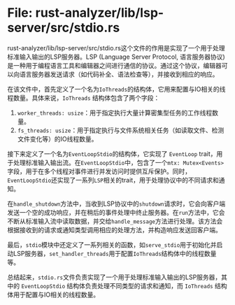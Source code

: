 # File: rust-analyzer/lib/lsp-server/src/stdio.rs

rust-analyzer/lib/lsp-server/src/stdio.rs这个文件的作用是实现了一个用于处理标准输入输出的LSP服务器。LSP (Language Server Protocol, 语言服务器协议) 是一种用于编程语言工具和编辑器之间进行通信的协议。通过这个协议，编辑器可以向语言服务器发送请求（如代码补全、语法检查等），并接收到相应的响应。

在该文件中，首先定义了一个名为`IoThreads`的结构体，它用来配置与IO相关的线程数量。具体来说，`IoThreads` 结构体包含了两个字段：

1. `worker_threads: usize`：用于指定执行大量计算密集型任务的工作线程数量。
2. `fs_threads: usize`：用于指定执行与文件系统相关任务（如读取文件、检测文件变化等）的IO线程数量。

接下来定义了一个名为`EventLoopStdio`的结构体，它实现了 `EventLoop` trait，用于处理标准输入输出流。在`EventLoopStdio`中，包含了一个`mtx: Mutex<Events>`字段，用于在多个线程对事件进行并发访问时提供互斥保护。同时，`EventLoopStdio`还实现了一系列`LSP`相关的trait，用于处理协议中的不同请求和通知。

在`handle_shutdown`方法中，当收到LSP协议中的`shutdown`请求时，它会向客户端发送一个空的成功响应，并在稍后的事件处理中终止服务器。在`run`方法中，它会不断从标准输入流中读取数据，并交给`handle_message`方法进行处理。该方法会根据接收到的请求或通知类型调用相应的处理方法，并构造响应发送回客户端。

最后，`stdio`模块中还定义了一系列相关的函数，如`serve_stdio`用于初始化并启动LSP服务器，`set_handler_threads`用于配置`IoThreads`结构体中的线程数量等。

总结起来，`stdio.rs`文件负责实现了一个用于处理标准输入输出的LSP服务器，其中的 `EventLoopStdio` 结构体负责处理不同类型的请求和通知，而 `IoThreads` 结构体用于配置与IO相关的线程数量。

